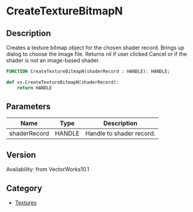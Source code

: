 # CreateTextureBitmapN

## Description
Creates a texture bitmap object for the chosen shader record.  Brings up dialog to choose the image file.  Returns nil if user clicked Cancel or if the shader is not an image-based shader.

```pascal
FUNCTION CreateTextureBitmapN(shaderRecord : HANDLE): HANDLE;
```

```python
def vs.CreateTextureBitmapN(shaderRecord):
    return HANDLE
```

## Parameters
|Name|Type|Description|
|---|---|---|
|shaderRecord|HANDLE|Handle to shader record.|

## Version
Availability: from VectorWorks10.1

## Category
* [Textures](../Categories/Textures.md)
